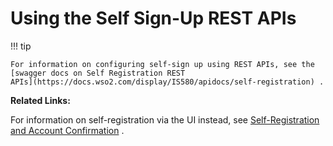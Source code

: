 # Using the Self Sign-Up REST APIs

!!! tip
    
    For information on configuring self-sign up using REST APIs, see the
    [swagger docs on Self Registration REST
    APIs](https://docs.wso2.com/display/IS580/apidocs/self-registration) .
    

**Related Links:**

For information on self-registration via the UI instead, see
[Self-Registration and Account
Confirmation](_Self-Registration_and_Account_Confirmation_) .
